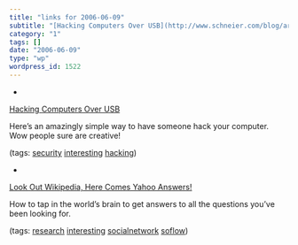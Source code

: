 ```yaml
---
title: "links for 2006-06-09"
subtitle: "[Hacking Computers Over USB](http://www.schneier.com/blog/archives/2006/06/hacking_compute.html)"
category: "1"
tags: []
date: "2006-06-09"
type: "wp"
wordpress_id: 1522
---
```

- 
[Hacking Computers Over USB](http://www.schneier.com/blog/archives/2006/06/hacking_compute.html)

Here’s an amazingly simple way to have someone hack your computer. Wow people sure are creative!

(tags: [security](http://del.icio.us/pitosalas/security) [interesting](http://del.icio.us/pitosalas/interesting) [hacking](http://del.icio.us/pitosalas/hacking))

- 
[Look Out Wikipedia, Here Comes Yahoo Answers!](http://searchenginewatch.com/searchday/article.php/3612046)

How to tap in the world’s brain to get answers to all the questions you’ve been looking for.

(tags: [research](http://del.icio.us/pitosalas/research) [interesting](http://del.icio.us/pitosalas/interesting) [socialnetwork](http://del.icio.us/pitosalas/socialnetwork) [soflow](http://del.icio.us/pitosalas/soflow))